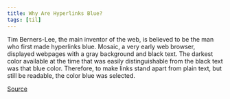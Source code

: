 ```yaml
---
title: Why Are Hyperlinks Blue?
tags: [til]
---
```


Tim Berners-Lee, the main inventor of the web, is believed to be the man who first made hyperlinks blue. Mosaic, a very early web browser, displayed webpages with a gray background and black text. The darkest color available at the time that was easily distinguishable from the black text was that blue color. Therefore, to make links stand apart from plain text, but still be readable, the color blue was selected.

[Source](https://www.quora.com/Web-Browsers/Why-are-hyperlinks-blue)